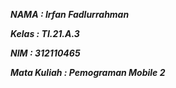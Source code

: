 **_<p>NAMA : Irfan Fadlurrahman</p>_**
**_<p>Kelas : TI.21.A.3</p>_**
**_<p>NIM : 312110465</p>_**
**_<p>Mata Kuliah : Pemograman Mobile 2</p>_**